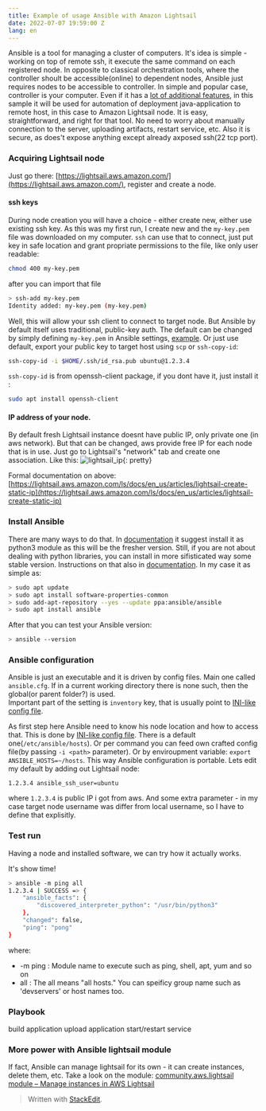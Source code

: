 ```yaml
---
title: Example of usage Ansible with Amazon Lightsail
date: 2022-07-07 19:59:00 Z
lang: en
---
```

Ansible is a tool for managing a cluster of computers. It's idea is simple - working on top of remote ssh, it execute the same command on each registered node. In opposite to classical orchestration tools, where the controller shoult be accessible(online) to dependent nodes, Ansible just requires nodes to be accessible to controller. In simple and popular case, controller is your computer. Even if it has a [lot of additional features](https://www.redhat.com/en/technologies/management/ansible/what-is-ansible), in this sample it will be used for automation of deployment java-application to remote host, in this case to Amazon Lightsail node. It is easy, straightforward, and right for that tool. No need to worry about manually connection to the server, uploading artifacts, restart service, etc. Also it is secure, as does't expose anything except already axposed ssh(22 tcp port).

### Acquiring Lightsail node
Just go there: [https://lightsail.aws.amazon.com/](https://lightsail.aws.amazon.com/), register and create a node. 

####  ssh keys
During node creation you will have a choice - either create new, either use existing ssh key. As this was my first run, I create new and the `my-key.pem` file was downloaded on my computer. `ssh` can use that to connect, just put key in safe location and grant propriate permissions to the file, like only user readable:
```bash
chmod 400 my-key.pem
```
after you can import that file
```bash
> ssh-add my-key.pem
Identity added: my-key.pem (my-key.pem)
```
Well, this will allow your ssh client to connect to target node. But Ansible by default itself uses traditional, public-key auth. The default can be changed by simply defining `my-key.pem` in Ansible settings, [example](https://www.cyberciti.biz/faq/define-ssh-key-per-host-using-ansible_ssh_private_key_file/). Or just use default, export your public key to target host using `scp` or `ssh-copy-id`:
```bash
ssh-copy-id -i $HOME/.ssh/id_rsa.pub ubuntu@1.2.3.4
```
`ssh-copy-id` is from openssh-client package, if you dont have it, just install it :
```bash
sudo apt install openssh-client
```

#### IP address of your node.
By default fresh Lightsail instance doesnt have public IP, only private one (in aws network). But that can be changed, aws provide free IP for each node that is in use. Just go to Lightsail's "network" tab and create one association. Like this:
![lightsail_ip](https://k.co.ua/resources/lightsail/lightsail_ip.png){: pretty}

Formal documentation on above: [https://lightsail.aws.amazon.com/ls/docs/en_us/articles/lightsail-create-static-ip](https://lightsail.aws.amazon.com/ls/docs/en_us/articles/lightsail-create-static-ip)

### Install Ansible
There are many ways to do that. In [documentation](https://docs.ansible.com/ansible/latest/installation_guide/intro_installation.html#selecting-an-ansible-package-and-version-to-install) it suggest install it as python3 module as this will be the fresher version. Still, if you are not about dealing with python libraries, you can install in more sifisticated way some stable version. Instructions on that also in [documentation](https://docs.ansible.com/ansible/latest/installation_guide/installation_distros.html).
In my case it as simple as:
```bash
> sudo apt update
> sudo apt install software-properties-common
> sudo add-apt-repository --yes --update ppa:ansible/ansible
> sudo apt install ansible
```
After that you can test your Ansible version:
```bash
> ansible --version
```
### Ansible configuration
Ansible is just an executable and it is driven by config files. Main one called `ansible.cfg`. If in a current working directory there is none such, then the global(or parent folder?) is used.  
Important part of the setting is `inventory` key, that is usually point to [INI-like config file](https://docs.ansible.com/ansible/latest/user_guide/intro_inventory.html).

As first step   here Ansible need to know his node location and how to access that. This is done by [INI-like config file](https://docs.ansible.com/ansible/latest/user_guide/intro_inventory.html). There is a default one(`/etc/ansible/hosts`). Or per command you can feed own crafted config file(by passing `-i <path>` parameter). Or by enviroupment variable: `export ANSIBLE_HOSTS=~/hosts`. This way Ansible configuration is portable. 
Lets edit my default by adding out Lightsail node:
```
1.2.3.4 ansible_ssh_user=ubuntu
```
where `1.2.3.4` is public IP i got from aws. And some extra parameter -  in my case target node username was differ from local username, so I have to define that explisitly.

### Test run
Having a node and installed software, we can try how it actually works. 


It's show time!
```bash
> ansible -m ping all
1.2.3.4 | SUCCESS => {
    "ansible_facts": {
        "discovered_interpreter_python": "/usr/bin/python3"
    },
    "changed": false,
    "ping": "pong"
}
```
where:
 - -m ping : Module name to execute such as ping, shell, apt, yum and so on
 -  all : The all means "all hosts." You can speificy group name such as 'devservers' or host names too.
### Playbook
build application
upload application
start/restart service

### More power with Ansible lightsail module
If fact, Ansible can manage lightsail for its own - it can create instances, delete them, etc. Take a look on the module:
[community.aws.lightsail module – Manage instances in AWS Lightsail](https://docs.ansible.com/ansible/latest/collections/community/aws/lightsail_module.html) 
 
> Written with [StackEdit](https://stackedit.io/).
<!--stackedit_data:
eyJoaXN0b3J5IjpbMTIwOTU2ODAyOCwtMTk4NzIwMjQwNiw1OT
EzODMyNzMsMTc1OTAxODQ3NywtMTQ4Njg1MzMyNywxMDYyODE3
NTgyLC05ODY5NjM3NTMsLTEzNjMxMzI3MzcsOTY1MjEzNjg1LD
E3MzY5NDA2MDYsLTIwNzU2Mjg4NjgsMjY3ODQ2MjMwLC01MjY1
ODIwMjksMTY1MjQyMDg2MywtMTIwNDI2NTkxOSwtMjA2MDM4OT
QxNiwtMTcxODU1NTk5NiwtMTc0MjcxMzI1OCwtNTg5MzAyNDcw
LC0xNjEwMDQ3Mjg1XX0=
-->